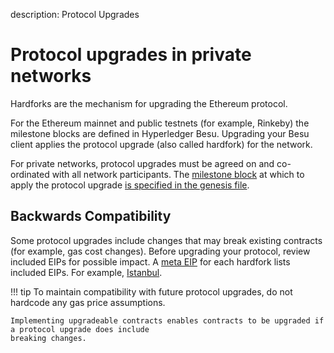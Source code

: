 description: Protocol Upgrades      
<!--- END of page meta data -->

# Protocol upgrades in private networks 

Hardforks are the mechanism for upgrading the Ethereum protocol.  

For the Ethereum mainnet and public testnets (for example, Rinkeby) the milestone blocks are defined in 
Hyperledger Besu. Upgrading your Besu client applies the protocol upgrade (also called hardfork) for the network.

For private networks, protocol upgrades must be agreed on and co-ordinated with all network participants. 
The [milestone block](../Reference/Config-Items.md#milestone-blocks) at which to apply the protocol upgrade
[is specified in the genesis file](../HowTo/Upgrade/Upgrade-Protocol.md).

## Backwards Compatibility 

Some protocol upgrades include changes that may break existing contracts (for example, gas cost changes).
Before upgrading your protocol, review included EIPs for possible impact. A [meta EIP](https://eips.ethereum.org/meta) 
for each hardfork lists included EIPs. For example, [Istanbul](https://eips.ethereum.org/EIPS/eip-1679).

!!! tip 
    To maintain compatibility with future protocol upgrades, do not hardcode any gas price assumptions. 
     
    Implementing upgradeable contracts enables contracts to be upgraded if a protocol upgrade does include
    breaking changes. 